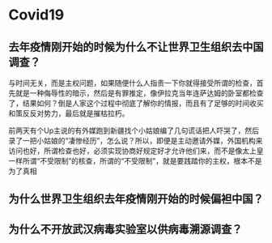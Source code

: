 # Covid19

## 去年疫情刚开始的时候为什么不让世界卫生组织去中国调查？
与时间无关，而是主权问题，如果随便什么人指责一下你就得接受所谓的检查，首先就是一种侮辱性的暗示，然后是有罪推定，像伊拉克当年连萨达姆的卧室都检查了，结果如何？倒是人家这个过程中彻底了解你的情报，而且有了足够的时间收买和策反反对势力，最后就是摧枯拉朽。

前两天有个Up主说的有外媒跑到新疆找个小姑娘编了几句谎话把人吓哭了，然后录了一把小姑娘的“凄惨经历”，怎么说？所以，即便是主动邀请外媒，外国机构来访问也好，所谓检查也好，必须实现协商好规定好才允许他们来，而不是像太上皇一样所谓“不受限制”的核查，所谓的“不受限制”，就是要践踏你的主权，根本不是为了真相

## 为什么世界卫生组织去年疫情刚开始的时候偏袒中国？

## 为什么不开放武汉病毒实验室以供病毒溯源调查？

